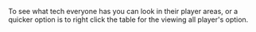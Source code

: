 To see what tech everyone has you can look in their player areas, or a quicker option is to right click the table for the viewing all player's option.
